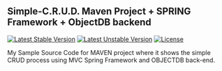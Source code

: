 ## Simple-C.R.U.D. Maven Project + SPRING Framework + ObjectDB backend

[![Latest Stable Version](https://poser.pugx.org/phpunit/phpunit/version)]()
[![Latest Unstable Version](https://poser.pugx.org/simple-crud/simple-crud/v/unstable)]()
[![License](https://poser.pugx.org/simple-crud/simple-crud/license)]()


My Sample Source Code for MAVEN project where it shows the simple CRUD process using MVC Spring Framework and OBJECTDB back-end.
